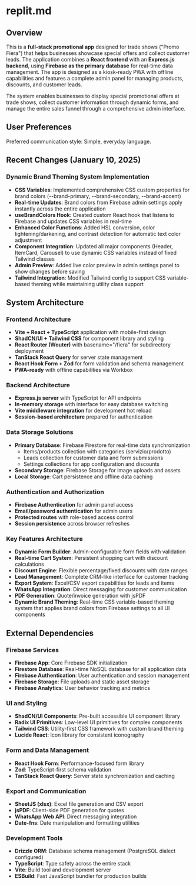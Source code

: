 # replit.md

## Overview

This is a **full-stack promotional app** designed for trade shows ("Promo Fiera") that helps businesses showcase special offers and collect customer leads. The application combines a **React frontend** with an **Express.js backend**, using **Firebase as the primary database** for real-time data management. The app is designed as a kiosk-ready PWA with offline capabilities and features a complete admin panel for managing products, discounts, and customer leads.

The system enables businesses to display special promotional offers at trade shows, collect customer information through dynamic forms, and manage the entire sales funnel through a comprehensive admin interface.

## User Preferences

Preferred communication style: Simple, everyday language.

## Recent Changes (January 10, 2025)

### Dynamic Brand Theming System Implementation
- **CSS Variables**: Implemented comprehensive CSS custom properties for brand colors (--brand-primary, --brand-secondary, --brand-accent)
- **Real-time Updates**: Brand colors from Firebase admin settings apply instantly across the entire application
- **useBrandColors Hook**: Created custom React hook that listens to Firebase and updates CSS variables in real-time
- **Enhanced Color Functions**: Added HSL conversion, color lightening/darkening, and contrast detection for automatic text color adjustment
- **Component Integration**: Updated all major components (Header, ItemCard, Carousel) to use dynamic CSS variables instead of fixed Tailwind classes
- **Admin Preview**: Added live color preview in admin settings panel to show changes before saving
- **Tailwind Integration**: Modified Tailwind config to support CSS variable-based theming while maintaining utility class support

## System Architecture

### Frontend Architecture
- **Vite + React + TypeScript** application with mobile-first design
- **ShadCN/UI + Tailwind CSS** for component library and styling
- **React Router (Wouter)** with basename="/fiera" for subdirectory deployment
- **TanStack React Query** for server state management
- **React Hook Form + Zod** for form validation and schema management
- **PWA-ready** with offline capabilities via Workbox

### Backend Architecture
- **Express.js server** with TypeScript for API endpoints
- **In-memory storage** with interface for easy database switching
- **Vite middleware integration** for development hot reload
- **Session-based architecture** prepared for authentication

### Data Storage Solutions
- **Primary Database**: Firebase Firestore for real-time data synchronization
  - Items/products collection with categories (servizio/prodotto)
  - Leads collection for customer data and form submissions
  - Settings collections for app configuration and discounts
- **Secondary Storage**: Firebase Storage for image uploads and assets
- **Local Storage**: Cart persistence and offline data caching

### Authentication and Authorization
- **Firebase Authentication** for admin panel access
- **Email/password authentication** for admin users
- **Protected routes** with role-based access control
- **Session persistence** across browser refreshes

### Key Features Architecture
- **Dynamic Form Builder**: Admin-configurable form fields with validation
- **Real-time Cart System**: Persistent shopping cart with discount calculations
- **Discount Engine**: Flexible percentage/fixed discounts with date ranges
- **Lead Management**: Complete CRM-like interface for customer tracking
- **Export System**: Excel/CSV export capabilities for leads and items
- **WhatsApp Integration**: Direct messaging for customer communication
- **PDF Generation**: Quote/invoice generation with jsPDF
- **Dynamic Brand Theming**: Real-time CSS variable-based theming system that applies brand colors from Firebase settings to all UI components

## External Dependencies

### Firebase Services
- **Firebase App**: Core Firebase SDK initialization
- **Firestore Database**: Real-time NoSQL database for all application data
- **Firebase Authentication**: User authentication and session management
- **Firebase Storage**: File uploads and static asset storage
- **Firebase Analytics**: User behavior tracking and metrics

### UI and Styling
- **ShadCN/UI Components**: Pre-built accessible UI component library
- **Radix UI Primitives**: Low-level UI primitives for complex components
- **Tailwind CSS**: Utility-first CSS framework with custom brand theming
- **Lucide React**: Icon library for consistent iconography

### Form and Data Management
- **React Hook Form**: Performance-focused form library
- **Zod**: TypeScript-first schema validation
- **TanStack React Query**: Server state synchronization and caching

### Export and Communication
- **SheetJS (xlsx)**: Excel file generation and CSV export
- **jsPDF**: Client-side PDF generation for quotes
- **WhatsApp Web API**: Direct messaging integration
- **Date-fns**: Date manipulation and formatting utilities

### Development Tools
- **Drizzle ORM**: Database schema management (PostgreSQL dialect configured)
- **TypeScript**: Type safety across the entire stack
- **Vite**: Build tool and development server
- **ESBuild**: Fast JavaScript bundler for production builds